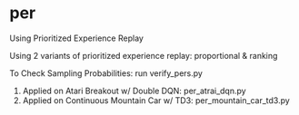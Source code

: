 # per
Using Prioritized Experience Replay

Using 2 variants of prioritized experience replay: proportional & ranking

To Check Sampling Probabilities: run verify_pers.py

1) Applied on Atari Breakout w/ Double DQN: per_atrai_dqn.py
2) Applied on Continuous Mountain Car w/ TD3: per_mountain_car_td3.py

